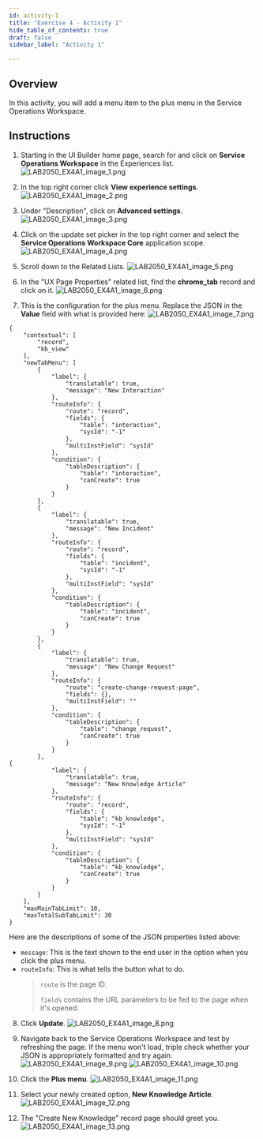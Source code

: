 ```yaml
---
id: activity-1
title: "Exercise 4 - Activity 1"
hide_table_of_contents: true
draft: false
sidebar_label: "Activity 1"

---
```


## Overview
In this activity, you will add a menu item to the plus menu in the Service Operations Workspace.

## Instructions

1. Starting in the UI Builder home page, search for and click on **Service Operations Workspace** in the Experiences list.
![LAB2050_EX4A1_image_1.png](../images/LAB2050_EX4A1/LAB2050_EX4A1_image_1.png)

2. In the top right corner click **View experience settings**.
![LAB2050_EX4A1_image_2.png](../images/LAB2050_EX4A1/LAB2050_EX4A1_image_2.png)

3. Under "Description", click on **Advanced settings**.
![LAB2050_EX4A1_image_3.png](../images/LAB2050_EX4A1/LAB2050_EX4A1_image_3.png)

4. Click on the update set picker in the top right corner and select the **Service Operations Workspace Core** application scope. 
![LAB2050_EX4A1_image_4.png](../images/LAB2050_EX4A1/LAB2050_EX4A1_image_4.png)

5. Scroll down to the Related Lists.
![LAB2050_EX4A1_image_5.png](../images/LAB2050_EX4A1/LAB2050_EX4A1_image_5.png)

6. In the "UX Page Properties" related list, find the **chrome_tab** record and click on it.
![LAB2050_EX4A1_image_6.png](../images/LAB2050_EX4A1/LAB2050_EX4A1_image_6.png)

7. This is the configuration for the plus menu. Replace the JSON in the **Value** field with what is provided here:
![LAB2050_EX4A1_image_7.png](../images/LAB2050_EX4A1/LAB2050_EX4A1_image_7.png)

```
{
	"contextual": [
		"record",
		"kb_view"
	],
	"newTabMenu": [
		{
			"label": {
				"translatable": true,
				"message": "New Interaction"
			},
			"routeInfo": {
				"route": "record",
				"fields": {
					"table": "interaction",
					"sysId": "-1"
				},
				"multiInstField": "sysId"
			},
			"condition": {
				"tableDescription": {
					"table": "interaction",
					"canCreate": true
				}
			}
		},
		{
			"label": {
				"translatable": true,
				"message": "New Incident"
			},
			"routeInfo": {
				"route": "record",
				"fields": {
					"table": "incident",
					"sysId": "-1"
				},
				"multiInstField": "sysId"
			},
			"condition": {
				"tableDescription": {
					"table": "incident",
					"canCreate": true
				}
			}
		},
		{
			"label": {
				"translatable": true,
				"message": "New Change Request"
			},
			"routeInfo": {
				"route": "create-change-request-page",
				"fields": {},
				"multiInstField": ""
			},
			"condition": {
				"tableDescription": {
					"table": "change_request",
					"canCreate": true
				}
			}
		},
{
			"label": {
				"translatable": true,
				"message": "New Knowledge Article"
			},
			"routeInfo": {
				"route": "record",
				"fields": {
					"table": "kb_knowledge",
					"sysId": "-1"
				},
				"multiInstField": "sysId"
			},
			"condition": {
				"tableDescription": {
					"table": "kb_knowledge",
					"canCreate": true
				}
			}
		}
	],		
	"maxMainTabLimit": 10,
	"maxTotalSubTabLimit": 30
}
```

Here are the descriptions of some of the JSON properties listed above:

- `message`: This is the text shown to the end user in the option when you click the plus menu.
- `routeInfo`: This is what tells the button what to do. 
	> `route` is the page ID.
	>
	> `fields` contains the URL parameters to be fed to the page when it's opened.
8. Click **Update**.
![LAB2050_EX4A1_image_8.png](../images/LAB2050_EX4A1/LAB2050_EX4A1_image_8.png)

9.  Navigate back to the Service Operations Workspace and test by refreshing the page. If the menu won't load, triple check whether your JSON is appropriately formatted and try again.
![LAB2050_EX4A1_image_9.png](../images/LAB2050_EX4A1/LAB2050_EX4A1_image_9.png)
![LAB2050_EX4A1_image_10.png](../images/LAB2050_EX4A1/LAB2050_EX4A1_image_10.png)

10. Click the **Plus menu**.
![LAB2050_EX4A1_image_11.png](../images/LAB2050_EX4A1/LAB2050_EX4A1_image_11.png)

11. Select your newly created option, **New Knowledge Article**.
![LAB2050_EX4A1_image_12.png](../images/LAB2050_EX4A1/LAB2050_EX4A1_image_12.png)

12. The "Create New Knowledge" record page should greet you.
![LAB2050_EX4A1_image_13.png](../images/LAB2050_EX4A1/LAB2050_EX4A1_image_13.png)